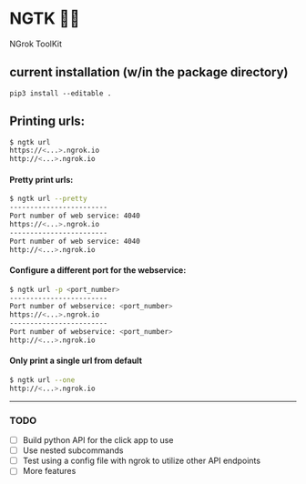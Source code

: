 # NGTK 🔧🔨

NGrok ToolKit

## current installation (w/in the package directory)
`pip3 install --editable .`


## Printing urls:

```bash
$ ngtk url
https://<...>.ngrok.io
http://<...>.ngrok.io
```

#### Pretty print urls:
```bash
$ ngtk url --pretty
------------------------
Port number of web service: 4040
https://<...>.ngrok.io
------------------------
Port number of web service: 4040
http://<...>.ngrok.io
```

#### Configure a different port for the webservice:
```bash
$ ngtk url -p <port_number>
------------------------
Port number of webservice: <port_number>
https://<...>.ngrok.io
------------------------
Port number of webservice: <port_number>
http://<...>.ngrok.io
```

#### Only print a single url from default
```bash
$ ngtk url --one
http://<...>.ngrok.io
```

----

### TODO
- [ ] Build python API for the click app to use
- [ ] Use nested subcommands
- [ ] Test using a config file with ngrok to utilize other API endpoints
- [ ] More features